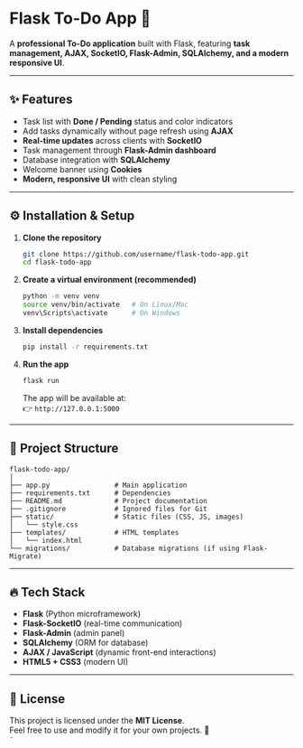 # Flask To-Do App 📝

A **professional To-Do application** built with Flask, featuring **task management, AJAX, SocketIO, Flask-Admin, SQLAlchemy, and a modern responsive UI**.  

---

## ✨ Features

- Task list with **Done / Pending** status and color indicators  
- Add tasks dynamically without page refresh using **AJAX**  
- **Real-time updates** across clients with **SocketIO**  
- Task management through **Flask-Admin dashboard**  
- Database integration with **SQLAlchemy**  
- Welcome banner using **Cookies**  
- **Modern, responsive UI** with clean styling  

---


## ⚙️ Installation & Setup

1. **Clone the repository**
   ```bash
   git clone https://github.com/username/flask-todo-app.git
   cd flask-todo-app
   ```

2. **Create a virtual environment (recommended)**
   ```bash
   python -m venv venv
   source venv/bin/activate   # On Linux/Mac
   venv\Scripts\activate      # On Windows
   ```

3. **Install dependencies**
   ```bash
   pip install -r requirements.txt
   ```

4. **Run the app**
   ```bash
   flask run
   ```
   The app will be available at:  
   👉 `http://127.0.0.1:5000`

---

## 📂 Project Structure

```
flask-todo-app/
│
├── app.py                # Main application
├── requirements.txt      # Dependencies
├── README.md             # Project documentation
├── .gitignore            # Ignored files for Git
├── static/               # Static files (CSS, JS, images)
│   └── style.css
├── templates/            # HTML templates
│   └── index.html
└── migrations/           # Database migrations (if using Flask-Migrate)
```

---

## 🔥 Tech Stack

- **Flask** (Python microframework)  
- **Flask-SocketIO** (real-time communication)  
- **Flask-Admin** (admin panel)  
- **SQLAlchemy** (ORM for database)  
- **AJAX / JavaScript** (dynamic front-end interactions)  
- **HTML5 + CSS3** (modern UI)  

---

## 📜 License

This project is licensed under the **MIT License**.  
Feel free to use and modify it for your own projects. 🚀  
َ